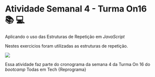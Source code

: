 # Atividade Semanal 4 - Turma On16 📚 💻
Aplicando o uso das Estruturas de Repetição em *JavaScript*

Nestes exercicios foram utilizadas as estruturas de repetição.

![](https://66.media.tumblr.com/57b1b8b8697b72d356104b2a579b38b8/tumblr_pvn64t9sgS1s9a9yjo1_500.gif)


Essa atividade faz parte do cronograma da semana 4 da Turma On 16 do *bootcamp* Todas em Tech {Reprograma}

